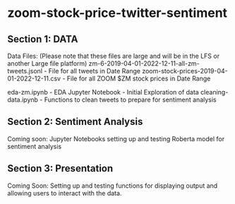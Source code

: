 # zoom-stock-price-twitter-sentiment


## Section 1: DATA

Data Files: (Please note that these files are large and will be in the LFS or another Large file platform)
zm-6-2019-04-01-2022-12-11-all-zm-tweets.jsonl  - File for all tweets in Date Range
zoom-stock-prices-2019-04-01-2022-12-11.csv - File for all ZOOM $ZM stock prices in Date Range

eda-zm.ipynb  - EDA Jupyter Notebook - Initial Exploration of data
cleaning-data.ipynb - Functions to clean tweets to prepare for sentiment analysis



## Section 2: Sentiment Analysis

Coming soon: Jupyter Notebooks setting up and testing Roberta model for sentiment analysis


## Section 3: Presentation

Coming Soon: Setting up and testing functions for displaying output and allowing users to interact with the data.